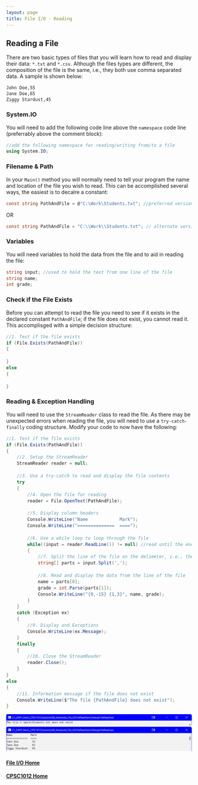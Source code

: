 ```yaml
---
layout: page
title: File I/O - Reading
---
```


## Reading a File
There are two basic types of files that you will learn how to read and display their data: `*.txt` and `*.csv`. Although the files types are different, the composition of the file is the same, i.e., they both use comma separated data. A sample is shown below:

```
John Doe,55
Jane Doe,65
Ziggy Stardust,45
```

### System.IO
You will need to add the following code line above the `namespace` code line (preferrably above the comment block):

```csharp
//add the following namespace for reading/writing from/to a file
using System.IO;
```

### Filename & Path
In your `Main()` method you will normally need to tell your program the name and location of the file you wish to read. This can be accomplished several ways, the easiest is to decalre a constant:

```csharp
const string PathAndFile = @"C:\Work\Students.txt"; //preferred version
```

OR

```csharp
const string PathAndFile = "C:\\Work\\Students.txt"; // alternate version
```

### Variables
You will need variables to hold the data from the file and to aid in reading the file:

```csharp
string input; //used to hold the text from one line of the file
string name;
int grade;
```

### Check if the File Exists
Before you can attempt to read the file you need to see if it exists in the declared constant `PathAndFile`; if the file does not exist, you cannot read it. This accomplisged with a simple decision structure:

```csharp
//1. Test if the file exists
if (File.Exists(PathAndFile))
{
    
}
else
{
    
}
```

### Reading & Exception Handling
You will need to use the `StreamReader` class to read the file. As there may be unexpected errors when reading the file, you will need to use a `try-catch-finally` coding structure. Modify your code to now have the following:

```csharp
//1. Test if the file exists
if (File.Exists(PathAndFile))
{
    //2. Setup the StreamReader
    StreamReader reader = null;

    //3. Use a try-catch to read and display the file contents
    try
    {
        //4. Open the file for reading
        reader = File.OpenText(PathAndFile);

        //5. Display column headers
        Console.WriteLine("Name            Mark");
        Console.WriteLine("==============  ====");

        //6. Use a while loop to loop through the file
        while((input = reader.ReadLine()) != null) //read until the end of the file
        {
            //7. Split the line of the file on the delimeter, i.e., the comma
            string[] parts = input.Split(',');

            //8. Read and display the data from the line of the file
            name = parts[0];
            grade = int.Parse(parts[1]);
            Console.WriteLine("{0,-15} {1,3}", name, grade);
        }
    }
    catch (Exception ex)
    {
        //9. Display and Exceptions
        Console.WriteLine(ex.Message);
    }
    finally
    {
        //10. Close the StreamReader
        reader.Close();
    }
}
else
{
    //11. Information message if the file does not exist
    Console.WriteLine($"The file {PathAndFile} does not exist");
}
```

![file-not-exist](files/file-not-exist.jpg)<br>
![file-read](files/file-read.jpg)


#### [File I/O Home](index.md)
#### [CPSC1012 Home](../)